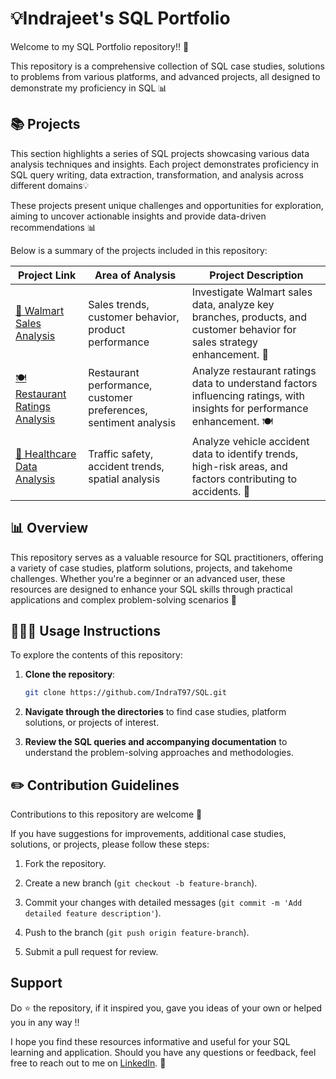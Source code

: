 # 💡Indrajeet's SQL Portfolio

Welcome to my SQL Portfolio repository!! 🚀

This repository is a comprehensive collection of SQL case studies, solutions to problems from various platforms, and advanced projects, all designed to demonstrate my proficiency in SQL 📊

## 📚 Projects

This section highlights a series of SQL projects showcasing various data analysis techniques and insights. Each project demonstrates proficiency in SQL query writing, data extraction, transformation, and analysis across different domains💡

These projects present unique challenges and opportunities for exploration, aiming to uncover actionable insights and provide data-driven recommendations 📊

Below is a summary of the projects included in this repository:

| Project Link | Area of Analysis | Project Description | 
|---|---|---|
|  [🏪 Walmart Sales Analysis](https://github.com/IndraT97/Everything-About-SQL/tree/main/Walmart%20Data%20Analysis) | Sales trends, customer behavior, product performance | Investigate Walmart sales data, analyze key branches, products, and customer behavior for sales strategy enhancement. 🛒|  
|  [🍽️ Restaurant Ratings Analysis](https://github.com/IndraT97/Everything-About-SQL/tree/main/restaurant-ratings-analysis) | Restaurant performance, customer preferences, sentiment analysis | Analyze restaurant ratings data to understand factors influencing ratings, with insights for performance enhancement. 🍽️| 
|  [🏥 Healthcare Data Analysis](https://github.com/IndraT97/Everything-About-SQL/tree/main/Healthcare%20Data%20Analysis) | Traffic safety, accident trends, spatial analysis | Analyze vehicle accident data to identify trends, high-risk areas, and factors contributing to accidents. 🚦 | 

## 📊 Overview

This repository serves as a valuable resource for SQL practitioners, offering a variety of case studies, platform solutions, projects, and takehome challenges. Whether you're a beginner or an advanced user, these resources are designed to enhance your SQL skills through practical applications and complex problem-solving scenarios 🎯

## 👩🏻‍💻 Usage Instructions

To explore the contents of this repository:

1. **Clone the repository**:

    ```sh
    git clone https://github.com/IndraT97/SQL.git
    ```

2. **Navigate through the directories** to find case studies, platform solutions, or projects of interest.

3. **Review the SQL queries and accompanying documentation** to understand the problem-solving approaches and methodologies.


## ✏️ Contribution Guidelines

Contributions to this repository are welcome 🚀

If you have suggestions for improvements, additional case studies, solutions, or projects, please follow these steps:

1. Fork the repository.

2. Create a new branch (`git checkout -b feature-branch`).

3. Commit your changes with detailed messages (`git commit -m 'Add detailed feature description'`).

4. Push to the branch (`git push origin feature-branch`).

5. Submit a pull request for review.

## Support

Do ⭐ the repository, if it inspired you, gave you ideas of your own or helped you in any way !!

I hope you find these resources informative and useful for your SQL learning and application. Should you have any questions or feedback, feel free to reach out to me on [LinkedIn](https://www.linkedin.com/in/i97/). 🙌


